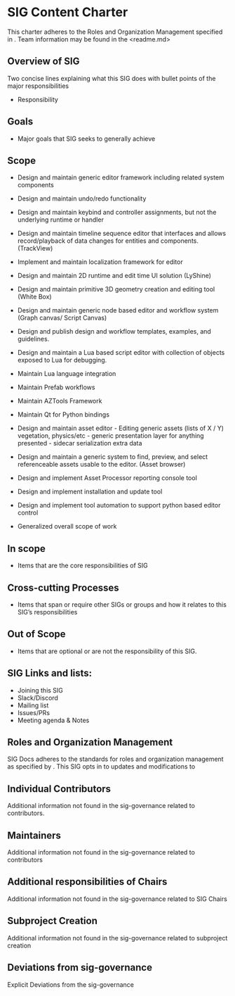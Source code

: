 # SIG Content Charter

This charter adheres to the Roles and Organization Management specified in <sig-governance>.
 Team information may be found in the <readme.md>

## Overview of SIG

Two concise lines explaining what this SIG does with bullet points of the major responsibilities

- Responsibility

## Goals

- Major goals that SIG seeks to generally achieve

## Scope
- Design and maintain generic editor framework including related system components
- Design and maintain undo/redo functionality
- Design and maintain keybind and controller assignments, but not the underlying runtime or handler
- Design and maintain timeline sequence editor that interfaces and allows record/playback of data changes for entities and components. (TrackView)
- Implement and maintain localization framework for editor
- Design and maintain 2D runtime and edit time UI solution (LyShine)
- Design and maintain primitive 3D geometry creation and editing tool (White Box)
- Design and maintain generic node based editor and workflow system (Graph canvas/ Script Canvas)
- Design and publish design and workflow templates, examples, and guidelines.
- Design and maintain a Lua based script editor with collection of objects exposed to Lua for debugging.
- Maintain Lua language integration
- Maintain Prefab workflows
- Maintain AZTools Framework
- Maintain Qt for Python bindings 

- Design and maintain asset editor - Editing generic assets (lists of X / Y) vegetation, physics/etc - generic presentation layer for anything presented - sidecar serialization extra data
- Design and maintain a generic system to find, preview, and select referenceable assets usable to the editor. (Asset browser)

- Design and implement Asset Processor reporting console tool
- Design and implement installation and update tool
- Design and implement tool automation to support python based editor control

- Generalized overall scope of work

## In scope

- Items that are the core responsibilities of SIG

## Cross-cutting Processes

- Items that span or require other SIGs or groups and how it relates to this SIG’s responsibilities

## Out of Scope

- Items that are optional or are not the responsibility of this SIG.

## SIG Links and lists:

- Joining this SIG
- Slack/Discord
- Mailing list
- Issues/PRs
- Meeting agenda & Notes

## Roles and Organization Management

SIG Docs adheres to the standards for roles and organization management as specified by <sig-governance>. This SIG opts in to updates and modifications to <sig-governance>

## Individual Contributors

Additional information not found in the sig-governance related to contributors.

## Maintainers

Additional information not found in the sig-governance related to contributors

## Additional responsibilities of Chairs

Additional information not found in the sig-governance related to SIG Chairs

## Subproject Creation

Additional information not found in the sig-governance related to subproject creation

## Deviations from sig-governance

Explicit Deviations from the sig-governance
